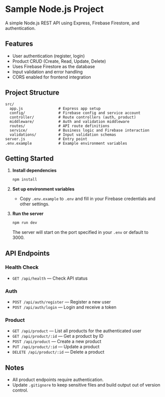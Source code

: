 # Sample Node.js Project

A simple Node.js REST API using Express, Firebase Firestore, and authentication.

## Features

- User authentication (register, login)
- Product CRUD (Create, Read, Update, Delete)
- Uses Firebase Firestore as the database
- Input validation and error handling
- CORS enabled for frontend integration

## Project Structure

```
src/
  app.js                # Express app setup
  config/               # Firebase config and service account
  controller/           # Route controllers (auth, product)
  middleware/           # Auth and validation middleware
  routes/               # API route definitions
  service/              # Business logic and Firebase interaction
  validations/          # Input validation schemas
server.js               # Entry point
.env.example            # Example environment variables
```

## Getting Started

1. **Install dependencies**

   ```sh
   npm install
   ```

2. **Set up environment variables**

   - Copy `.env.example` to `.env` and fill in your Firebase credentials and other settings.

3. **Run the server**
   ```sh
   npm run dev
   ```
   The server will start on the port specified in your `.env` or default to 3000.

## API Endpoints

### Health Check

- `GET /api/health` — Check API status

### Auth

- `POST /api/auth/register` — Register a new user
- `POST /api/auth/login` — Login and receive a token

### Product

- `GET /api/product` — List all products for the authenticated user
- `GET /api/product/:id` — Get a product by ID
- `POST /api/product` — Create a new product
- `PUT /api/product/:id` — Update a product
- `DELETE /api/product/:id` — Delete a product

## Notes

- All product endpoints require authentication.
- Update `.gitignore` to keep sensitive files and build output out of version control.
